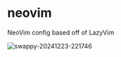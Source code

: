 # neovim
NeoVim config based off of LazyVim

![swappy-20241223-221746](https://github.com/user-attachments/assets/4cedb606-2abb-416c-bbb8-b90b13129f21)






